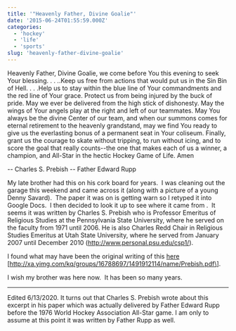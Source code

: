 ```yaml
---
title: '"Heavenly Father, Divine Goalie"'
date: '2015-06-24T01:55:59.000Z'
categories:
  - 'hockey'
  - 'life'
  - 'sports'
slug: 'heavenly-father-divine-goalie'
---
```


Heavenly Father, Divine Goalie, we come before You this evening to seek Your blessing. . . ..Keep us free from actions that would put us in the Sin Bin of Hell. . . .Help us to stay within the blue line of Your commandments and the red line of Your grace. Protect us from being injured by the buck of pride. May we ever be delivered from the high stick of dishonesty. May the wings of Your angels play at the right and left of our teammates. May You always be the divine Center of our team, and when our summons comes for eternal retirement to the heavenly grandstand, may we find You ready to give us the everlasting bonus of a permanent seat in Your coliseum. Finally, grant us the courage to skate without tripping, to run without icing, and to score the goal that really counts--the one that makes each of us a winner, a champion, and All-Star in the hectic Hockey Game of Life. Amen

\-- Charles S. Prebish -- Father Edward Rupp

My late brother had this on his cork board for years.  I was cleaning out the garage this weekend and came across it (along with a picture of a young Denny Savard).  The paper it was on is getting warn so I retyped it into Google Docs.  I then decided to look it up to see where it came from .  It seems it was written by Charles S. Prebish who is Professor Emeritus of Religious Studies at the Pennsylvania State University, where he served on the faculty from 1971 until 2006. He is also Charles Redd Chair in Religious Studies Emeritus at Utah State University, where he served from January 2007 until December 2010 (http://www.personal.psu.edu/csp1/).

I found what may have been the original writing of this [here](http://xa.yimg.com/kq/groups/16788697/1491912114/name/Prebish.pdf) \[http://xa.yimg.com/kq/groups/16788697/1491912114/name/Prebish.pdf\].

I wish my brother was here now.  It has been so many years.

---

Edited 6/13/2020. It turns out that Charles S. Prebish wrote about this excerpt in his paper which was actually delivered by Father Edward Rupp before the 1976 World Hockey Association All-Star game. I am only to assume at this point it was written by Father Rupp as well.
